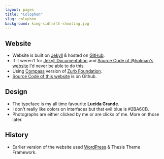 ```yaml
---
layout: pages 
title: "Colophon"
slug: colophon
background: king-sidharth-shooting.jpg
---
```


## Website
* Website is built on [Jekyll](http://jekyllrb.com/) & hosted on [GitHub](http://github.com).
* If it weren't for [Jekyll Documentation](http://jekyllrb.com/) and [Source Code of @holman's website](https://github.com/holman/holman.github.com) I'd never be able to do this.
* Using [Compass](http://compass-lang.org/) version of [Zurb Foundation](http://foundation.zurb.com).
* [Source Code of this website](https://github.com/kingsidharth/kingsidharth.github.com) is on Github.

## Design
* The typeface is my all time favourite **Lucida Grande**.
* I don't really like colors on interfaces but that evil blue is #2BA6CB.
* Photographs are either clicked by me or are clicks of me. More on those later. 

## History
* Earlier version of the website used [WordPress](http://wordpress.org) & Thesis Theme Framework.

